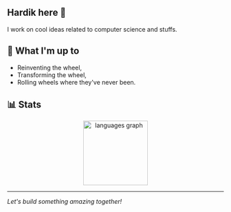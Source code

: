 ## Hardik here 👋

I work on cool ideas related to computer science and stuffs.

## 🚀 What I'm up to
- Reinventing the wheel,
- Transforming the wheel,
- Rolling wheels where they've never been.

 

## 📊 Stats
<div align="center">
  <img src="https://github-readme-stats.vercel.app/api/top-langs?username=thehardiik&locale=en&hide_title=false&layout=compact&card_width=320&langs_count=5&theme=dracula&hide_border=false" height="150" alt="languages graph"  />
  
</div>

---
*Let's build something amazing together!*
